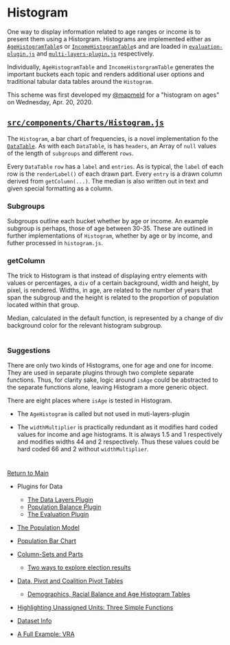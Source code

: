 # Histogram

One way to display information related to age ranges or income
is to present them using a Historgram. Histograms are implemented
either as [`AgeHistogramTable`]s or [`IncomeHistogramTable`]s and are
loaded in [`evaluation-plugin.js`] and [`multi-layers-plugin.js`]
respectively.

Individually, `AgeHistogramTable` and `IncomeHistorgramTable` generates
the important buckets each topic and renders additional user options and 
traditional tabular data tables around
the `Histogram`. 

This scheme was first developed my [@mapmeld] for a "histogram on ages"
on Wednesday, Apr. 20, 2020.

## [`src/components/Charts/Histogram.js`] 

The `Histogram`, a bar chart of frequencies, is a novel 
implementation fo the [`DataTable`]. As with each `DataTable`,
is has `headers`, an Array of `null` values of the length
of `subgroups` and different `rows`. 

Every `DataTable` `row` has a `label` and `entries`. As is
typical, the `label` of each row is the `renderLabel()` of each
drawn part. Every `entry` is a drawn column derived from
`getColumn(...)`. The median is also written out in text and given
special formatting as a column. 

### Subgroups

Subgroups outline each bucket whether by age or income. An example
subgroup is perhaps, those of age between 30-35. These are outlined
in further implementations of `Histogram`, whether by age or by income,
and futher processed in `histogram.js`. 

### getColumn 

The trick to Histogram is that instead of displaying entry elements
with values or percentages, a `div` of a certain background, width and
height, by pixel,  is rendered. Widths, in age, are related to the
number of years that span the subgroup and the height is related to the
proportion of population located within that group. 

Median, calculated in the default function, is represented by a change
of div background color for the relevant histogram subgroup.

# #

### Suggestions

There are only two kinds of Histograms, one for age and one for income.
They are used in separate plugins through two complete separate
functions. Thus, for clarity sake, logic around `isAge` could be
abstracted to the separate functions alone, leaving Histogram a more
generic object.

There are eight places where `isAge` is tested in Histogram. 

- The `AgeHistogram` is called but not used in muti-layers-plugin

- The `widthMultiplier` is practically redundant as it modifies hard
coded values for income and age histograms. It is always 1.5 and 1
respectively and modifies widths 44 and 2 respectively. Thus these
values could be hard coded 66 and 2 without `widthMultiplier`.

# # 

[Return to Main](../README.md)
- Plugins for Data
  - [The Data Layers Plugin](../06charts/datalayersplugin.md)
  - [Population Balance Plugin](../06charts/popbalanceplugin.md)
  - [The Evaluation Plugin](../06charts/evaluationplugin.md)
- [The Population Model](../06charts/population.md)
- [Population Bar Chart](../06charts/populationbarchart.md)
- [Column-Sets and Parts](./06charts/columnsetsparts.md)
  - [Two ways to explore election results](../06charts/electionresults.md)
- [Data, Pivot and Coalition Pivot Tables](../06charts/datatable.md)
  - [Demographics, Racial Balance and Age Histogram Tables](../06charts/demographicstable.md)

- [Highlighting Unassigned Units: Three Simple Functions](../06charts/higlightunassigned.md)
- [Dataset Info](../06charts/datasetinfo.md)
- [A Full Example: VRA](../06charts/vra.md)

[@mapmeld]: http://github.com/mapmeld

[`evaluation-plugin.js`]: ../06charts/evaluationplugin.md
[`multi-layers-plugin.js`]: ../06charts/multilayersplugin.md

[`AgeHistogramTable`]: ../06charts/demographicstable.md
[`IncomeHistogramTable`]: ../06charts/demographicstable.md
[`DataTable`]: ../06charts/datatable.md

[`src/components/Charts/Histogram.js`]: ../../src/components/Charts/Histogram.js